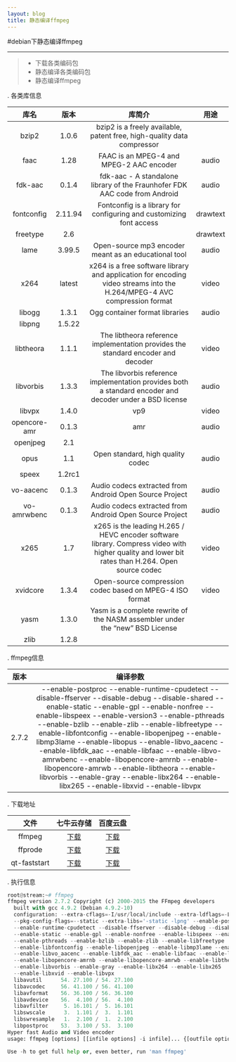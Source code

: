 ```yaml
---
layout: blog
title: 静态编译ffmpeg
---
```


#debian下静态编译ffmpeg
_____________________

>* 下载各类编码包
>* 静态编译各类编码包
>* 静态编译ffmpeg


. 各类库信息


|库名|  版本|库简介  |用途 |
|:-----:|:----:|:----:|:-----:|
|bzip2|1.0.6   |bzip2 is a freely available, patent free, high-quality data compressor||
|faac|1.28|FAAC is an MPEG-4 and MPEG-2 AAC encoder|audio |
|fdk-aac|0.1.4|fdk-aac - A standalone library of the Fraunhofer FDK AAC code from Android|audio|
|fontconfig|2.11.94|Fontconfig is a library for configuring and customizing font access|drawtext|
|freetype|2.6||drawtext|
|lame|3.99.5|Open-source mp3 encoder meant as an educational tool|audio|
|x264|latest|x264 is a free software library and application for encoding video streams into the H.264/MPEG-4 AVC compression format| video|
|libogg|1.3.1|Ogg container format libraries|audio|
|libpng|1.5.22|||
|libtheora|1.1.1|The libtheora reference implementation provides the standard encoder and decoder|video|
|libvorbis|1.3.3|The libvorbis reference implementation provides both a standard encoder and decoder under a BSD license|audio|
|libvpx|1.4.0|vp9 | video|
|opencore-amr|0.1.3|amr|audio|
|openjpeg|2.1|||
|opus|1.1|Open standard, high quality codec|audio|
|speex|1.2rc1|||
|vo-aacenc|0.1.3|Audio codecs extracted from Android Open Source Project|audio|
|vo-amrwbenc|0.1.3|Audio codecs extracted from Android Open Source Project|audio|
|x265|1.7|x265 is the leading H.265 / HEVC encoder software library. Compress video with higher quality and lower bit rates than H.264. Open source codec|video|
|xvidcore|1.3.4|Open-source compression codec based on MPEG-4 ISO format|video|
|yasm|1.3.0|Yasm is a complete rewrite of the NASM assembler under the “new” BSD License||
|zlib|1.2.8|||


. ffmpeg信息


|版本|编译参数|
|:--------:|:-------:|
|2.7.2|--enable-postproc --enable-runtime-cpudetect --disable-ffserver --disable-debug --disable-shared --enable-static --enable-gpl --enable-nonfree --enable-libspeex --enable-version3 --enable-pthreads --enable-bzlib --enable-zlib --enable-libfreetype --enable-libfontconfig --enable-libopenjpeg --enable-libmp3lame --enable-libopus --enable-libvo_aacenc --enable-libfdk_aac --enable-libfaac --enable-libvo-amrwbenc --enable-libopencore-amrnb --enable-libopencore-amrwb --enable-libtheora --enable-libvorbis --enable-gray --enable-libx264 --enable-libx265 --enable-libxvid --enable-libvpx|


. 下载地址


|文件|七牛云存储|百度云盘|
|:---:|:----:|:----:|
|ffmpeg|[下载](http://7xkru2.dl1.z1.glb.clouddn.com/ffmpeg-2.7.2)|[下载](http://pan.baidu.com/s/1i3GR0k1)|
|ffprode|[下载](http://7xkru2.dl1.z1.glb.clouddn.com/ffprobe-2.7.2)|[下载](http://pan.baidu.com/s/1kT3Wh51)|
|qt-faststart|[下载](http://7xkru2.dl1.z1.glb.clouddn.com/qt-faststart)|[下载](http://pan.baidu.com/s/1jGtiLfg)|


. 执行信息


```python
root@stream:~# ffmpeg
ffmpeg version 2.7.2 Copyright (c) 2000-2015 the FFmpeg developers
  built with gcc 4.9.2 (Debian 4.9.2-10)
  configuration: --extra-cflags=-I/usr/local/include --extra-ldflags=-L/usr/local/lib 
  --pkg-config-flags=--static --extra-libs='-static -lpng' --enable-postproc 
  --enable-runtime-cpudetect --disable-ffserver --disable-debug --disable-shared 
  --enable-static --enable-gpl --enable-nonfree --enable-libspeex --enable-version3 
  --enable-pthreads --enable-bzlib --enable-zlib --enable-libfreetype 
  --enable-libfontconfig --enable-libopenjpeg --enable-libmp3lame --enable-libopus 
  --enable-libvo_aacenc --enable-libfdk_aac --enable-libfaac --enable-libvo-amrwbenc
  --enable-libopencore-amrnb --enable-libopencore-amrwb --enable-libtheora 
  --enable-libvorbis --enable-gray --enable-libx264 --enable-libx265 
  --enable-libxvid --enable-libvpx
  libavutil      54. 27.100 / 54. 27.100
  libavcodec     56. 41.100 / 56. 41.100
  libavformat    56. 36.100 / 56. 36.100
  libavdevice    56.  4.100 / 56.  4.100
  libavfilter     5. 16.101 /  5. 16.101
  libswscale      3.  1.101 /  3.  1.101
  libswresample   1.  2.100 /  1.  2.100
  libpostproc    53.  3.100 / 53.  3.100
Hyper fast Audio and Video encoder
usage: ffmpeg [options] [[infile options] -i infile]... {[outfile options] outfile}...

Use -h to get full help or, even better, run 'man ffmpeg'
```
